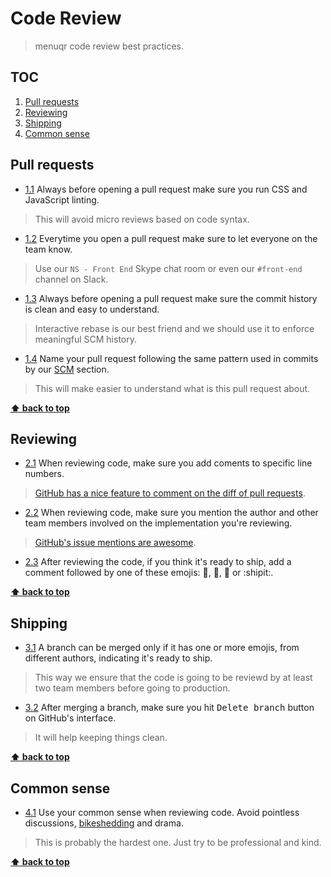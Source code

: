 # Code Review

> menuqr code review best practices.

## TOC

1. [Pull requests](#pull-requests)
2. [Reviewing](#reviewing)
3. [Shipping](#shipping)
4. [Common sense](#common-sense)

## Pull requests

* [1.1](#1.1) <a name='1.1'></a> Always before opening a pull request make sure you run CSS and JavaScript linting.

> This will avoid micro reviews based on code syntax.

* [1.2](#1.2) <a name='1.2'></a> Everytime you open a pull request make sure to let everyone on the team know.

> Use our `NS - Front End` Skype chat room or even our `#front-end` channel on Slack.

* [1.3](#1.3) <a name='1.3'></a> Always before opening a pull request make sure the commit history is clean and easy to understand.

> Interactive rebase is our best friend and we should use it to enforce meaningful SCM history.

* [1.4](#1.4) <a name='1.4'></a> Name your pull request following the same pattern used in commits by our [SCM](https://github.com/menuqr/styleguide/tree/master/scm#change-type) section.

> This will make easier to understand what is this pull request about.

**[⬆ back to top](#toc)**

## Reviewing

* [2.1](#2.1) <a name='2.1'></a> When reviewing code, make sure you add coments to specific line numbers.

> [GitHub has a nice feature to comment on the diff of pull requests](https://help.github.com/articles/commenting-on-the-diff-of-a-pull-request).

* [2.2](#2.2) <a name='2.2'></a> When reviewing code, make sure you mention the author and other team members involved on the implementation you're reviewing.

> [GitHub's issue mentions are awesome](https://github.com/blog/957-introducing-issue-mentions).

* [2.3](#2.3) <a name='2.3'></a> After reviewing the code, if you think it's ready to ship, add a comment followed by one of these emojis: :sheep:, :rocket:, :ship: or :shipit:.

**[⬆ back to top](#toc)**

## Shipping

* [3.1](#3.1) <a name='3.1'></a> A branch can be merged only if it has one or more emojis, from different authors, indicating it's ready to ship.

> This way we ensure that the code is going to be reviewd by at least two team members before going to production.

* [3.2](#3.2) <a name='3.2'></a> After merging a branch, make sure you hit <kbd>Delete branch</kbd> button on GitHub's interface.

> It will help keeping things clean.

**[⬆ back to top](#toc)**

## Common sense

* [4.1](#4.1) <a name='4.1'></a> Use your common sense when reviewing code. Avoid pointless discussions, [bikeshedding](http://en.wikipedia.org/wiki/Parkinson%27s_law_of_triviality) and drama.

> This is probably the hardest one. Just try to be professional and kind.

**[⬆ back to top](#toc)**
